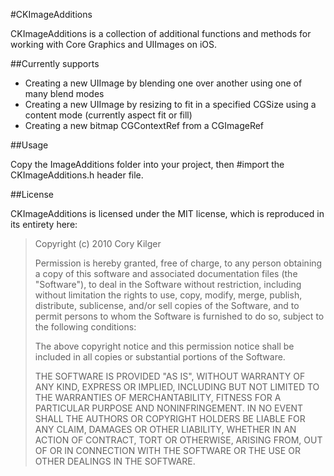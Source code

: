 #CKImageAdditions

CKImageAdditions is a collection of additional functions and methods for working with Core Graphics and UIImages on iOS.

##Currently supports

* Creating a new UIImage by blending one over another using one of many blend modes
* Creating a new UIImage by resizing to fit in a specified CGSize using a content mode (currently aspect fit or fill)
* Creating a new bitmap CGContextRef from a CGImageRef

##Usage

Copy the ImageAdditions folder into your project, then #import the CKImageAdditions.h header file.

##License

CKImageAdditions is licensed under the MIT license, which is reproduced in its entirety here:

>Copyright (c) 2010 Cory Kilger
>
>Permission is hereby granted, free of charge, to any person obtaining a copy
>of this software and associated documentation files (the "Software"), to deal
>in the Software without restriction, including without limitation the rights
>to use, copy, modify, merge, publish, distribute, sublicense, and/or sell
>copies of the Software, and to permit persons to whom the Software is
>furnished to do so, subject to the following conditions:
>
>The above copyright notice and this permission notice shall be included in
>all copies or substantial portions of the Software.
>
>THE SOFTWARE IS PROVIDED "AS IS", WITHOUT WARRANTY OF ANY KIND, EXPRESS OR
>IMPLIED, INCLUDING BUT NOT LIMITED TO THE WARRANTIES OF MERCHANTABILITY,
>FITNESS FOR A PARTICULAR PURPOSE AND NONINFRINGEMENT. IN NO EVENT SHALL THE
>AUTHORS OR COPYRIGHT HOLDERS BE LIABLE FOR ANY CLAIM, DAMAGES OR OTHER
>LIABILITY, WHETHER IN AN ACTION OF CONTRACT, TORT OR OTHERWISE, ARISING FROM,
>OUT OF OR IN CONNECTION WITH THE SOFTWARE OR THE USE OR OTHER DEALINGS IN
>THE SOFTWARE.
